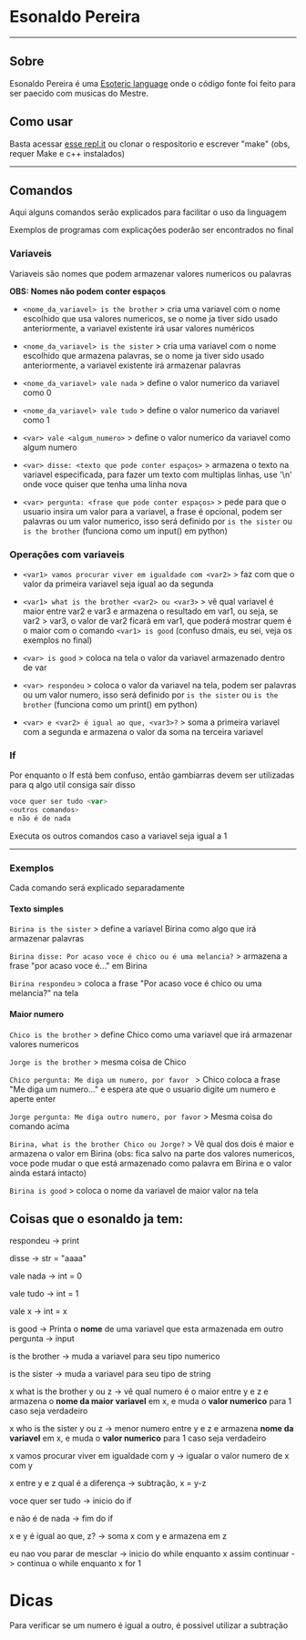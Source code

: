 # Esonaldo Pereira

-----

## Sobre

Esonaldo Pereira é uma [Esoteric language](https://esolangs.org/wiki/Esoteric_programming_language) onde o código fonte foi feito para ser paecido com musicas do Mestre.


## Como usar

Basta acessar [esse repl.it](https://replit.com/@LucasPB710/Esonaldo?v=1) ou clonar o respositorio e escrever "make" (obs, requer Make e c++ instalados)

-----

## Comandos

Aqui alguns comandos serão explicados para facilitar o uso da linguagem

Exemplos de programas com explicações poderão ser encontrados no final

### Variaveis

Variaveis são nomes que podem armazenar valores numericos ou palavras

**OBS: Nomes não podem conter espaços**

- `<nome_da_variavel> is the brother` > cria uma variavel com o nome escolhido que usa valores numericos, se o nome ja tiver sido usado anteriormente, a variavel existente irá usar valores numéricos

- `<nome_da_variavel> is the sister` > cria uma variavel com o nome escolhido que armazena palavras, se o nome ja tiver sido usado anteriormente, a variavel existente irá armazenar palavras

- `<nome_da_variavel> vale nada` > define o valor numerico da variavel como 0

- `<nome_da_variavel> vale tudo` > define o valor numerico da variavel como 1

- `<var> vale <algum_numero>` > define o valor numerico da variavel como algum numero

- `<var> disse: <texto que pode conter espaços>` > armazena o texto na variavel especificada, para fazer um texto com multiplas linhas, use '\n' onde voce quiser que tenha uma linha nova

- `<var> pergunta: <frase que pode conter espaços>` > pede para que o usuario insira um valor para a variavel, a frase é opcional, podem ser palavras ou um valor numerico, isso será definido por `is the sister` ou `is the brother` (funciona como um input() em python)

### Operações com variaveis

- `<var1> vamos procurar viver em igualdade com <var2>` > faz com que o valor da primeira variavel seja igual ao da segunda

- `<var1> what is the brother <var2> ou <var3>` > vê qual variavel é maior entre var2 e var3 e armazena o resultado em var1, ou seja, se var2 > var3, o valor de var2 ficará em var1, que poderá mostrar quem é o maior com o comando `<var1> is good` (confuso dmais, eu sei, veja os exemplos no final)

- `<var> is good` > coloca na tela o valor da variavel armazenado dentro de var

- `<var> respondeu` > coloca o valor da variavel na tela, podem ser palavras ou um valor numero, isso será definido por `is the sister` ou `is the brother` (funciona como um print() em python)

- `<var> e <var2> é igual ao que, <var3>?` > soma a primeira variavel com a segunda e armazena o valor da soma na terceira variavel

### If

Por enquanto o If está bem confuso, então gambiarras devem ser utilizadas para q algo util consiga sair disso

```javascript
voce quer ser tudo <var>
<outros comandos>
e não é de nada
``` 

Executa os outros comandos caso a variavel seja igual a 1

------

### Exemplos

Cada comando será explicado separadamente

#### Texto simples

`Birina is the sister` > define a variavel Birina como algo que irá armazenar palavras

`Birina disse: Por acaso voce é chico ou é uma melancia?` > armazena a frase "por acaso voce é..." em Birina

`Birina respondeu` > coloca a frase "Por acaso voce é chico ou uma melancia?" na tela

#### Maior numero

`Chico is the brother` > define Chico como uma variavel que irá armazenar valores numericos

`Jorge is the brother` > mesma coisa de Chico

`Chico pergunta: Me diga um numero, por favor ` > Chico coloca a frase "Me diga um numero..." e espera ate que o usuario digite um numero e aperte enter

`Jorge pergunta: Me diga outro numero, por favor` > Mesma coisa do comando acima

`Birina, what is the brother Chico ou Jorge?` > Vê qual dos dois é maior e armazena o valor em Birina (obs: fica salvo na parte dos valores numericos, voce pode mudar o que está armazenado como palavra em Birina e o valor ainda estará intacto)

`Birina is good` > coloca o nome da variavel de maior valor na tela



## Coisas que o esonaldo ja tem:

respondeu -> print

disse -> str = "aaaa"

vale nada -> int = 0

vale tudo -> int  = 1

vale x -> int = x

is good -> Printa o **nome** de uma variavel que esta armazenada em outro
pergunta -> input

is the brother -> muda a variavel para seu tipo numerico

is the sister -> muda a variavel para seu tipo de string

x what is the brother y ou z -> vê qual numero é o maior entre y e z e armazena o **nome da maior variavel** em x, e muda o **valor numerico** para 1 caso seja verdadeiro

x who is the sister y ou z -> menor numero entre y e z e armazena **nome da variavel** em x, e muda o **valor numerico** para 1 caso seja verdadeiro

x vamos procurar viver em igualdade com y -> igualar o valor numero de x com y

x entre y e z qual é a diferença -> subtração, x = y-z

voce quer ser tudo -> inicio do if

e não é de nada -> fim do if

x e y é igual ao que, z? -> soma x com y e armazena em z

eu nao vou parar de mesclar -> inicio do while
enquanto x assim continuar -> continua o while enquanto x for 1

# Dicas

Para verificar se um numero é igual a outro, é possivel utilizar a subtração
